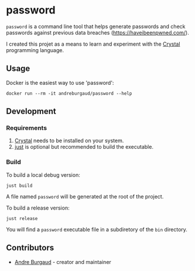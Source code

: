 # password

`password` is a command line tool that helps generate passwords and check passwords against previous data breaches (https://haveibeenpwned.com/).

I created this projet as a means to learn and experiment with the [Crystal](https://crystal-lang.org/) programming language.

## Usage

Docker is the easiest way to use 'password':

```
docker run --rm -it andreburgaud/password --help
```

## Development

### Requirements

1. [Crystal](https://crystal-lang.org/) needs to be installed on your system.
1. [just](https://github.com/casey/just) is optional but recommended to build the executable.

### Build

To build a local debug version:

```
just build
```

A file named `password` will be generated at the root of the project.

To build a release version:

```
just release
```

You will find a `password` executable file in a subdiretory of the `bin` directory.

## Contributors

- [Andre Burgaud](https://github.com/your-github-user) - creator and maintainer

